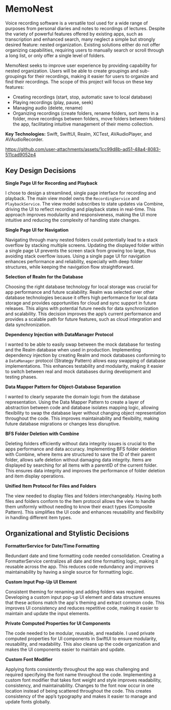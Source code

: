 # MemoNest
Voice recording software is a versatile tool used for a wide range of purposes from personal diaries and notes to recordings of lectures. Despite the variety of powerful features offered by existing apps, such as transcription and enhanced search, many neglect a simple but strongly desired feature: nested organization. Existing solutions either do not offer organizing capabilities, requiring users to manually search or scroll through a long list, or only offer a single level of folders. 

MemoNest seeks to improve user experience by providing capability for nested organization. Users will be able to create groupings and sub-groupings for their recordings, making it easier for users to organize and find their recordings. The scope of this project will focus on these key features: 

- Creating recordings (start, stop, automatic save to local database)
- Playing recordings (play, pause, seek)
- Managing audio (delete, rename)
- Organizing recordings (create folders, rename folders, sort items in a folder, move recordings between folders, move folders between folders)
the app, facilitating intuitive management of their memo collection.

**Key Technologies:** Swift, SwiftUI, Realm, XCTest, AVAudioPlayer, and AVAudioRecorder.

https://github.com/user-attachments/assets/1cc99d8b-ad51-48a4-8083-511cad9052e4

## Key Design Decisions
**Single Page UI for Recording and Playback**

I chose to design a streamlined, single page interface for recording and playback. The main view model owns the ```RecordingService``` and ```PlaybackService```. The view model subscribes to state updates via Combine, driving the UI to reflect recording and playback states in real-time. This approach improves modularity and responsiveness, making the UI more intuitive and reducing the complexity of handling state changes.

**Single Page UI for Navigation**

Navigating through many nested folders could potentially lead to a stack overflow by stacking multiple screens. Updating the displayed folder within a single page UI prevents the screen stack from growing too large, thus avoiding stack overflow issues. Using a single page UI for navigation enhances performance and reliability, especially with deep folder structures, while keeping the navigation flow straightforward.

**Selection of Realm for the Database**

Choosing the right database technology for local storage was crucial for app performance and future scalability. Realm was selected over other database technologies because it offers high performance for local data storage and provides opportunities for cloud and sync support in future releases. This aligns with potential future needs for data synchronization and scalability. This decision improves the app’s current performance and provides a scalable path for future features, such as cloud integration and data synchronization.

**Dependency Injection with DataManager Protocol**

I wanted to be able to easily swap between the mock database for testing and the Realm database when used in production. Implementing dependency injection by creating Realm and mock databases conforming to a ```DataManager``` protocol (Strategy Pattern) allows easy swapping of database implementations. This enhances testability and modularity, making it easier to switch between real and mock databases during development and testing phases.

**Data Mapper Pattern for Object-Database Separation**

I wanted to clearly separate the domain logic from the database representation. Using the Data Mapper Pattern to create a layer of abstraction between code and database isolates mapping logic, allowing flexibility to swap the database layer without changing object representation throughout the code. This improves maintainability and flexibility, making future database migrations or changes less disruptive.

**BFS Folder Deletion with Combine**

Deleting folders efficiently without data integrity issues is crucial to the apps performance and data accuracy. Implementing BFS folder deletion with Combine, where items are structured to save the ID of their parent folder, allows safe deletion without damaging data integrity. Items are displayed by searching for all items with a parentID of the current folder. This ensures data integrity and improves the performance of folder deletion and item display operations.

**Unified Item Protocol for Files and Folders**

The view needed to display files and folders interchangeably. Having both files and folders conform to the Item protocol allows the view to handle them uniformly without needing to know their exact types (Composite Pattern). This simplifies the UI code and enhances reusability and flexibility in handling different item types.

## Organizational and Stylistic Decisions
**FormatterService for Date/Time Formatting**

Redundant date and time formatting code needed consolidation. Creating a FormatterService centralizes all date and time formatting logic, making it reusable across the app. This reduces code redundancy and improves maintainability by having a single source for formatting logic.

**Custom Input Pop-Up UI Element**

Consistent theming for renaming and adding folders was required. Developing a custom input pop-up UI element and data structure ensures that these actions match the app's theming and extract common code. This improves UI consistency and reduces repetitive code, making it easier to maintain and update the input elements.

**Private Computed Properties for UI Components**

The code needed to be modular, reusable, and readable. I used private computed properties for UI components in SwiftUI to ensure modularity, reusability, and readability. This also cleans up the code organization and makes the UI components easier to maintain and update.

**Custom Font Modifier**

Applying fonts consistently throughout the app was challenging and required specifying the font name throughout the code. Implementing a custom font modifier that takes font weight and style improves readability, consistency, and maintainability. Changes to the font now occur in one location instead of being scattered throughout the code. This creates consistency of the app’s typography and makes it easier to manage and update fonts globally.
